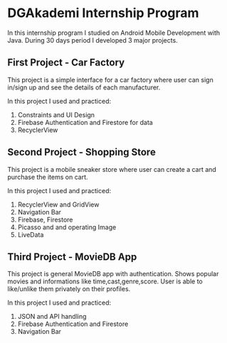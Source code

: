# DGAkademi Internship Program

In this internship program I studied on Android Mobile Development with Java. During 30 days period I developed 3 major projects.

## First Project - Car Factory
This project is a simple interface for a car factory where user can sign in/sign up and see the details of each manufacturer.

In this project I used and practiced:
1. Constraints and UI Design
2. Firebase Authentication and Firestore for data
3. RecyclerView

## Second Project - Shopping Store
This project is a mobile sneaker store where user can create a cart and purchase the items on cart.

In this project I used and practiced:
1. RecyclerView and GridView
2. Navigation Bar
3. Firebase, Firestore
4. Picasso and and operating Image
5. LiveData

## Third Project - MovieDB App
This project is general MovieDB app with authentication. Shows popular movies and informations like time,cast,genre,score. User is able to like/unlike them privately on their profiles.

In this project I used and practiced:
1. JSON and API handling
2. Firebase Authentication and Firestore
3. Navigation Bar
